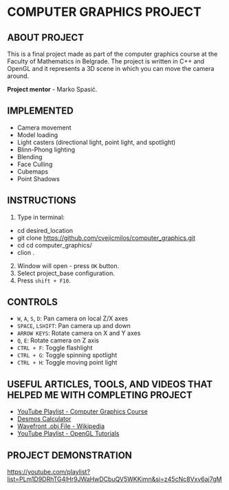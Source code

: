 # COMPUTER GRAPHICS PROJECT

## ABOUT PROJECT

This is a final project made as part of the computer graphics course at the Faculty of Mathematics in Belgrade.
The project is written in C++ and OpenGL and it represents a 3D scene in which you can move the camera around.

**Project mentor** - Marko Spasić.

## IMPLEMENTED

- Camera movement
- Model loading
- Light casters (directional light, point light, and spotlight)
- Blinn-Phong lighting
- Blending
- Face Culling
- Cubemaps
- Point Shadows

## INSTRUCTIONS

1. Type in terminal:
- cd desired_location
- git clone https://github.com/cvejicmilos/computer_graphics.git
- cd cd computer_graphics/
- clion .
2. Window will open - press `OK` button.
3. Select project_base configuration.
4. Press `shift + F10`.

## CONTROLS

- `W`, `A`, `S`, `D`: Pan camera on local Z/X axes
- `SPACE`, `LSHIFT`: Pan camera up and down
- `ARROW KEYS`: Rotate camera on X and Y axes
- `Q`, `E`: Rotate camera on Z axis
- `CTRL + F`: Toggle flashlight
- `CTRL + G`: Toggle spinning spotlight
- `CTRL + H`: Toggle moving point light

## USEFUL ARTICLES, TOOLS, AND VIDEOS THAT HELPED ME WITH COMPLETING PROJECT

- [YouTube Playlist - Computer Graphics Course](https://youtube.com/playlist?list=PLD-fbfqEboxyzhQpaa_5SoNwKIOXoY5uj&si=OzyLFeJFJ1C-qJHM)
- [Desmos Calculator](www.desmos.com/calculator)
- [Wavefront .obj File - Wikipedia](en.wikipedia.org/wiki/Wavefront_.obj_file)
- [YouTube Playlist - OpenGL Tutorials](https://youtube.com/playlist?list=PLlrATfBNZ98foTJPJ_Ev03o2oq3-GGOS2&si=7A3wBYxdreewIAA_)

## PROJECT DEMONSTRATION

https://youtube.com/playlist?list=PLm1D9DRhTG4lHr9JWaHwDCbuQV5WKKimn&si=z45cNc8Vxv6aj7gM
